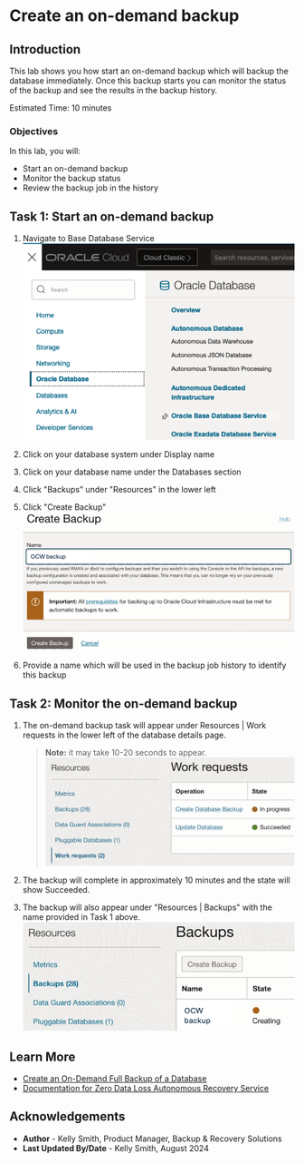 # Create an on-demand backup

## Introduction

This lab shows you how start an on-demand backup which will backup the database immediately.  Once this backup starts you can monitor the status of the backup and see the results in the backup history.

Estimated Time: 10 minutes

### Objectives

In this lab, you will:
* Start an on-demand backup 
* Monitor the backup status
* Review the backup job in the history

## Task 1:  Start an on-demand backup

1. Navigate to Base Database Service
    ![OCI menu showing Base Database](images/ham_basedb.png)

2. Click on your database system under Display name

3. Click on your database name under the Databases section

4. Click "Backups" under "Resources" in the lower left

5. Click "Create Backup"
    ![Button to Create Backup](images/create_backup.png)

6. Provide a name which will be used in the backup job history to identify this backup

## Task 2: Monitor the on-demand backup

1. The on-demand backup task will appear under Resources | Work requests in the lower left of the database details page.  
    > **Note:** it may take 10-20 seconds to appear.
    ![Work request list that shows the backup work](images/backup_work_request.png)

2. The backup will complete in approximately 10 minutes and the state will show Succeeded.

3. The backup will also appear under "Resources | Backups" with the name provided in Task 1 above.
    ![Active backup under backups](images/jobs_backup.png)


## Learn More

* [Create an On-Demand Full Backup of a Database](https://docs.oracle.com/en/cloud/paas/bm-and-vm-dbs-cloud/dbbackupoci/index.html#GUID-B4412946-7452-479C-A763-5AE3462A540C)
* [Documentation for Zero Data Loss Autonomous Recovery Service](https://docs.oracle.com/en/cloud/paas/recovery-service/dbrsu/)


## Acknowledgements
* **Author** - Kelly Smith, Product Manager, Backup & Recovery Solutions
* **Last Updated By/Date** - Kelly Smith, August 2024
